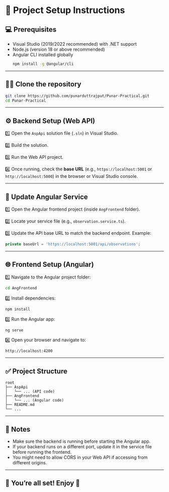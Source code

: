 # 🚀 Project Setup Instructions

## 💻 Prerequisites

- Visual Studio (2019/2022 recommended) with .NET support
- Node.js (version 18 or above recommended)
- Angular CLI installed globally  
  ```bash
  npm install -g @angular/cli
  ```

---

## 🧑‍💻 Clone the repository

```bash
git clone https://github.com/punarduttrajput/Punar-Practical.git
cd Punar-Practical
```

---

## ⚙️ Backend Setup (Web API)

1️⃣ Open the `AspApi` solution file (`.sln`) in Visual Studio.

2️⃣ Build the solution.

3️⃣ Run the Web API project.

4️⃣ Once running, check the **base URL** (e.g., `https://localhost:5001` or `http://localhost:5000`) in the browser or Visual Studio console.

---

## 🔧 Update Angular Service

1️⃣ Open the Angular frontend project (inside `AngFrontend` folder).

2️⃣ Locate your service file (e.g., `observation.service.ts`).

3️⃣ Update the API base URL to match the backend endpoint. Example:

```ts
private baseUrl = 'https://localhost:5001/api/observations';
```

---

## 🌐 Frontend Setup (Angular)

1️⃣ Navigate to the Angular project folder:

```bash
cd AngFrontend
```

2️⃣ Install dependencies:

```bash
npm install
```

3️⃣ Run the Angular app:

```bash
ng serve
```

4️⃣ Open your browser and navigate to:

```
http://localhost:4200
```

---

## ✅ Project Structure

```
root
├── AspApi
│   └── ... (API code)
├── AngFrontend
│   └── ... (Angular code)
├── README.md
└── ...
```

---

## 💬 Notes

- Make sure the backend is running before starting the Angular app.
- If your backend runs on a different port, update it in the service file before running the frontend.
- You might need to allow CORS in your Web API if accessing from different origins.

---

## 🎉 You’re all set! Enjoy 🚀
